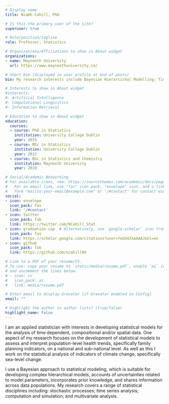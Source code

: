 ```yaml
---
# Display name
title: Niamh Cahill, PhD

# Is this the primary user of the site?
superuser: true

# Role/position/tagline
role: Professor, Statistics

# Organizations/Affiliations to show in About widget
organizations:
- name: Maynooth University
  url: https://www.maynoothuniversity.ie/

# Short bio (displayed in user profile at end of posts)
bio: My research interests include Bayesian Hierarcichal Modelling; Time Series Analysis; Climate Change; Family Planning

# Interests to show in About widget
#interests:
#- Artificial Intelligence
#- Computational Linguistics
#- Information Retrieval

# Education to show in About widget
education:
  courses:
  - course: PhD in Statistics
    institution: University College Dublin
    year: 2015
  - course: MSc in Statistics
    institution: University College Dublin
    year: 2011
  - course: BSc in Statistics and Chemistry
    institution: Maynooth University
    year: 2010

# Social/Academic Networking
# For available icons, see: https://sourcethemes.com/academic/docs/page-builder/#icons
#   For an email link, use "fas" icon pack, "envelope" icon, and a link in the
#   form "mailto:your-email@example.com" or "/#contact" for contact widget.
social:
- icon: envelope
  icon_pack: fas
  link: '/#contact'
- icon: twitter
  icon_pack: fab
  link: https://twitter.com/NCahill_Stat
- icon: graduation-cap  # Alternatively, use `google-scholar` icon from `ai` icon pack
  icon_pack: fas
  link: https://scholar.google.com/citations?user=YeGX4IkAAAAJ&hl=en
- icon: github
  icon_pack: fab
  link: https://github.com/ncahill89

# Link to a PDF of your resume/CV.
# To use: copy your resume to `static/media/resume.pdf`, enable `ai` icons in `params.toml`, 
# and uncomment the lines below.
# - icon: cv
#   icon_pack: ai
#   link: media/resume.pdf

# Enter email to display Gravatar (if Gravatar enabled in Config)
email: ""

# Highlight the author in author lists? (true/false)
highlight_name: false
---
```


I am an applied statistician with interests in developing statistical models for the analysis of time dependent, compositional and/or spatial data. One aspect of my research focuses on the development of statistical models to assess and interpret population-level health trends, specifically family planning indicators, on a national and sub-national level. As well as this I work on the statistical analysis of indicators of climate change, specifically sea-level change. 

I use a Bayesian approach to statistical modeling, which is suitable for developing complex hierarchical models, accounts of uncertainties related to model parameters, incorporates prior knowledge, and shares information across data populations. My research covers a range of statistical disciplines including: stochastic processes; time series analysis; computation and simulation; and multivariate analysis.


